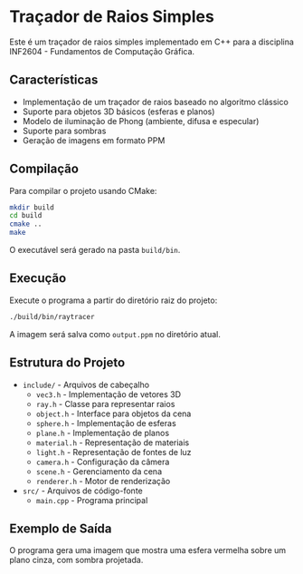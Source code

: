 # Traçador de Raios Simples

Este é um traçador de raios simples implementado em C++ para a disciplina INF2604 - Fundamentos de Computação Gráfica.

## Características

- Implementação de um traçador de raios baseado no algoritmo clássico
- Suporte para objetos 3D básicos (esferas e planos)
- Modelo de iluminação de Phong (ambiente, difusa e especular)
- Suporte para sombras
- Geração de imagens em formato PPM

## Compilação

Para compilar o projeto usando CMake:

```bash
mkdir build
cd build
cmake ..
make
```

O executável será gerado na pasta `build/bin`.

## Execução

Execute o programa a partir do diretório raiz do projeto:

```bash
./build/bin/raytracer
```

A imagem será salva como `output.ppm` no diretório atual.

## Estrutura do Projeto

- `include/` - Arquivos de cabeçalho
  - `vec3.h` - Implementação de vetores 3D
  - `ray.h` - Classe para representar raios
  - `object.h` - Interface para objetos da cena
  - `sphere.h` - Implementação de esferas
  - `plane.h` - Implementação de planos
  - `material.h` - Representação de materiais
  - `light.h` - Representação de fontes de luz
  - `camera.h` - Configuração da câmera
  - `scene.h` - Gerenciamento da cena
  - `renderer.h` - Motor de renderização
- `src/` - Arquivos de código-fonte
  - `main.cpp` - Programa principal

## Exemplo de Saída

O programa gera uma imagem que mostra uma esfera vermelha sobre um plano cinza, com sombra projetada. 